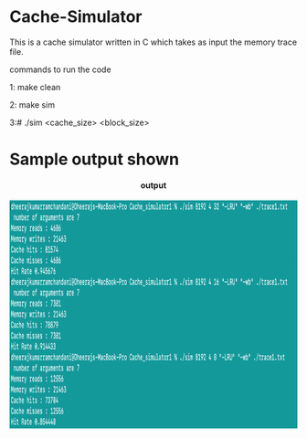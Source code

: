 # Cache-Simulator
This is a cache simulator written in C which takes as input the memory trace file. 


commands to run the code 

1: make clean 

2: make sim 

3:# ./sim <cache_size> <associativity>  <block_size>  <eviction policy>  <write policy>  <trace file> 

# Sample output shown 
<div align="center">
 <h4> output</h4>
  <img src="./output1.png" height=400px">
</div>
